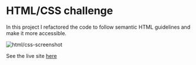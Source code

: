 # HTML/CSS challenge


In this project I refactored the code to follow semantic HTML guidelines and make it more accessible.


![html/css-screenshot](./assets/images/readMepic.png)


See the live site [here](https://sarroyo551.github.io/urban-octo-telegram/)
